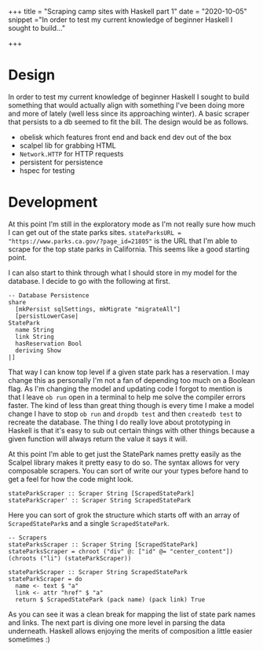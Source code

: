 +++
title = "Scraping camp sites with Haskell part 1"
date = "2020-10-05"
snippet ="In order to test my current knowledge of beginner Haskell I sought to build..."

+++

# Design

In order to test my current knowledge of beginner Haskell I sought to build something that would actually align with something I've been doing more and more of lately (well less since its approaching winter).  A basic scraper that persists to a db seemed to fit the bill.  The design would be as follows.

- obelisk which features front end and back end dev out of the box
- scalpel lib for grabbing HTML
- `Network.HTTP` for HTTP requests
- persistent for persistence
- hspec for testing

# Development

At this point I'm still in the exploratory mode as I'm not really sure how much I can get out of the state parks sites.  `stateParksURL = "https://www.parks.ca.gov/?page_id=21805"` is the URL that I'm able to scrape for the top state parks in California.  This seems like a good starting point.

I can also start to think through what I should store in my model for the database.  I decide to go with the following at first.

```
-- Database Persistence
share
  [mkPersist sqlSettings, mkMigrate "migrateAll"]
  [persistLowerCase|
StatePark
  name String
  link String
  hasReservation Bool
  deriving Show
|]
```

That way I can know top level if a given state park has a reservation.  I may change this as personally I'm not a fan of depending too much on a Boolean flag.  As I'm changing the model and updating code I forgot to mention is that I leave `ob run` open in a terminal to help me solve the compiler errors faster.  The kind of less than great thing though is every time I make a model change I have to stop `ob run` and `dropdb test` and then `createdb test` to recreate the database.  The thing I do really love about prototyping in Haskell is that it's easy to sub out certain things with other things because a given function will always return the value it says it will.

At this point I'm able to get just the StatePark names pretty easily as the Scalpel library makes it pretty easy to do so.  The syntax allows for very composable scrapers.  You can sort of write our your types before hand to get a feel for how the code might look.

```
stateParkScraper :: Scraper String [ScrapedStatePark]
stateParkScraper' :: Scraper String ScrapedStatePark
```

Here you can sort of grok the structure which starts off with an array of `ScrapedStatePark`s and a single  `ScrapedStatePark`.

```
-- Scrapers
stateParksScraper :: Scraper String [ScrapedStatePark]
stateParksScraper = chroot ("div" @: ["id" @= "center_content"]) (chroots ("li") (stateParkScraper))

stateParkScraper :: Scraper String ScrapedStatePark
stateParkScraper = do
  name <- text $ "a"
  link <- attr "href" $ "a"
  return $ ScrapedStatePark (pack name) (pack link) True
```

As you can see it was a clean break for mapping the list of state park names and links.  The next part is diving one more level in parsing the data underneath.  Haskell allows enjoying the merits of composition a little easier sometimes :)
